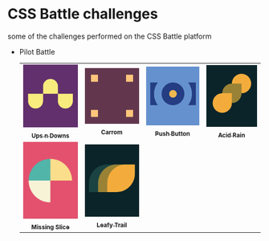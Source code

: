 # CSS Battle challenges

some of the challenges performed on the CSS Battle platform

- Pilot Battle
  <table>
    <tr>
      <td align="center">
        <a href="./01-pilot-battle/ups-n-downs">
          <img width="150" src="./screenshots/ups-n-downs.png" />
          <br />
          <sub>
            <b>Ups n Downs</b>
          </sub>
        </a>
      </td>
      <td align="center">
        <a href="./01-pilot-battle/carrom">
          <img width="150" src="./screenshots/carrom.png" />
          <br />
          <sub>
            <b>Carrom</b>
          </sub>
        </a>
      </td>
      <td align="center">
        <a href="./01-pilot-battle/push-button">
          <img width="150" src="./screenshots/push-button.png" />
          <br />
          <sub>
            <b>Push Button</b>
          </sub>
        </a>
      </td>
      <td align="center">
        <a href="./01-pilot-battle/acid-rain">
          <img width="150" src="./screenshots/acid-rain.png" />
          <br />
          <sub>
            <b>Acid Rain</b>
          </sub>
        </a>
      </td>
    </tr>
    <tr>
      <td align="center">
        <a href="./01-pilot-battle/missing-slice">
          <img width="150" src="./screenshots/missing-slice.png" />
          <br />
          <sub>
            <b>Missing Slice</b>
          </sub>
        </a>
      </td>
      <td align="center">
        <a href="./01-pilot-battle/leafy-trail">
          <img width="150" src="./screenshots/leafy-trail.png" />
          <br />
          <sub>
            <b>Leafy Trail</b>
          </sub>
        </a>
      </td>
    </tr>
  </table>
